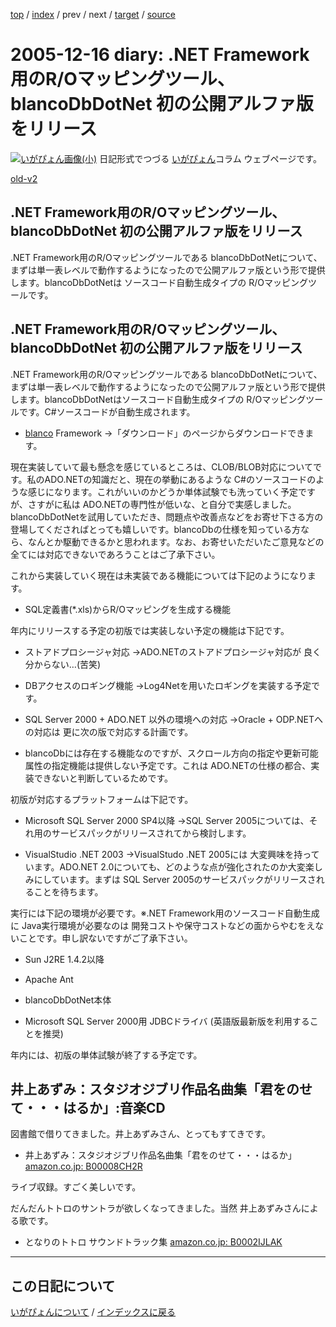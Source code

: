 [top](https://igapyon.github.io/diary/) 
 / [index](https://igapyon.github.io/diary/2005/index.html) 
 / prev 
 / next 
 / [target](https://igapyon.github.io/diary/2005/ig051216.html) 
 / [source](https://github.com/igapyon/diary/blob/gh-pages/2005/ig051216.html.src.md) 

2005-12-16 diary: .NET Framework用のR/Oマッピングツール、blancoDbDotNet 初の公開アルファ版をリリース
=====================================================================================================
[![いがぴょん画像(小)](https://igapyon.github.io/diary/images/iga200306s.jpg "いがぴょん")](https://igapyon.github.io/diary/memo/memoigapyon.html) 日記形式でつづる [いがぴょん](https://igapyon.github.io/diary/memo/memoigapyon.html)コラム ウェブページです。

[old-v2](ig051216-orig.html)

## .NET Framework用のR/Oマッピングツール、blancoDbDotNet 初の公開アルファ版をリリース

.NET Framework用のR/Oマッピングツールである blancoDbDotNetについて、まずは単一表レベルで動作するようになったので公開アルファ版という形で提供します。blancoDbDotNetは ソースコード自動生成タイプの R/Oマッピングツールです。

## .NET Framework用のR/Oマッピングツール、blancoDbDotNet 初の公開アルファ版をリリース

.NET Framework用のR/Oマッピングツールである blancoDbDotNetについて、まずは単一表レベルで動作するようになったので公開アルファ版という形で提供します。blancoDbDotNetはソースコード自動生成タイプの R/Oマッピングツールです。C#ソースコードが自動生成されます。

* [blanco](http://www.igapyon.jp/blanco/blanco.ja.html) Framework
  →「ダウンロード」のページからダウンロードできます。

現在実装していて最も懸念を感じているところは、CLOB/BLOB対応についてです。私のADO.NETの知識だと、現在の挙動にあるような C#のソースコードのような感じになります。これがいいのかどうか単体試験でも洗っていく予定ですが、さすがに私は
ADO.NETの専門性が低いな、と自分で実感しました。
blancoDbDotNetを試用していただき、問題点や改善点などをお寄せ下さる方の登場してくださればとっても嬉しいです。blancoDbの仕様を知っている方なら、なんとか駆動できるかと思われます。なお、お寄せいただいたご意見などの全てには対応できないであろうことはご了承下さい。

これから実装していく現在は未実装である機能については下記のようになります。

* SQL定義書(*.xls)からR/Oマッピングを生成する機能

年内にリリースする予定の初版では実装しない予定の機能は下記です。

* ストアドプロシージャ対応
  →ADO.NETのストアドプロシージャ対応が 良く分からない…(苦笑)
  
* DBアクセスのロギング機能
  →Log4Netを用いたロギングを実装する予定です。
  
* SQL Server 2000 + ADO.NET 以外の環境への対応
  →Oracle + ODP.NETへの対応は 更に次の版で対応する計画です。
  
* blancoDbには存在する機能なのですが、スクロール方向の指定や更新可能属性の指定機能は提供しない予定です。これは ADO.NETの仕様の都合、実装できないと判断しているためです。

初版が対応するプラットフォームは下記です。

* Microsoft SQL Server 2000 SP4以降
  →SQL Server 2005については、それ用のサービスパックがリリースされてから検討します。
  
* VisualStudio .NET 2003
  →VisualStudo .NET 2005には 大変興味を持っています。ADO.NET 2.0についても、どのような点が強化されたのか大変楽しみにしています。まずは
  SQL Server 2005のサービスパックがリリースされることを待ちます。

実行には下記の環境が必要です。※.NET Framework用のソースコード自動生成に Java実行環境が必要なのは 開発コストや保守コストなどの面からやむをえないことです。申し訳ないですがご了承下さい。

* Sun J2RE 1.4.2以降
  
* Apache Ant
  
* blancoDbDotNet本体
  
* Microsoft SQL Server 2000用 JDBCドライバ (英語版最新版を利用することを推奨)

年内には、初版の単体試験が終了する予定です。

## 井上あずみ：スタジオジブリ作品名曲集「君をのせて・・・はるか」:音楽CD

図書館で借りてきました。井上あずみさん、とってもすてきです。

* 井上あずみ：スタジオジブリ作品名曲集「君をのせて・・・はるか」
  [amazon.co.jp: B00008CH2R](http://www.amazon.co.jp/exec/obidos/ASIN/B00008CH2R/igapyondiary-22)

ライブ収録。すごく美しいです。

だんだんトトロのサントラが欲しくなってきました。当然 井上あずみさんによる歌です。

* となりのトトロ サウンドトラック集
  [amazon.co.jp: B0002IJLAK](http://www.amazon.co.jp/exec/obidos/ASIN/B0002IJLAK/igapyondiary-22)


----------------------------------------------------------------------------------------------------

## この日記について
[いがぴょんについて](https://igapyon.github.io/diary/memo/memoigapyon.html) / [インデックスに戻る](https://igapyon.github.io/diary/idxall.html)
